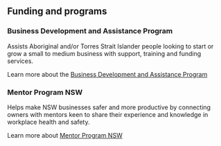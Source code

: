 ## Funding and programs

### Business Development and Assistance Program

Assists Aboriginal and/or Torres Strait Islander people looking to start or grow a small to medium business with support, training and funding services.

Learn more about the [Business Development and Assistance Program](#)

### Mentor Program NSW

Helps make NSW businesses safer and more productive by connecting owners with mentors keen to share their experience and knowledge in workplace health and safety.

Learn more about [Mentor Program NSW](#)
